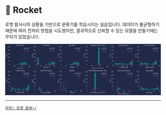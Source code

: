 # 🚀 Rocket
로켓 발사시의 상황을 기반으로 분류기를 학습시키는 실습입니다. 데이터가 불균형하기 때문에 여러 전처리 방법을 시도했지만, 결과적으로 신뢰할 수 있는 모델을 만들기에는 무리가 있었습니다.

![](/resources/rocket.png)

---
[`히히! 로켓 발싸~!`](../)